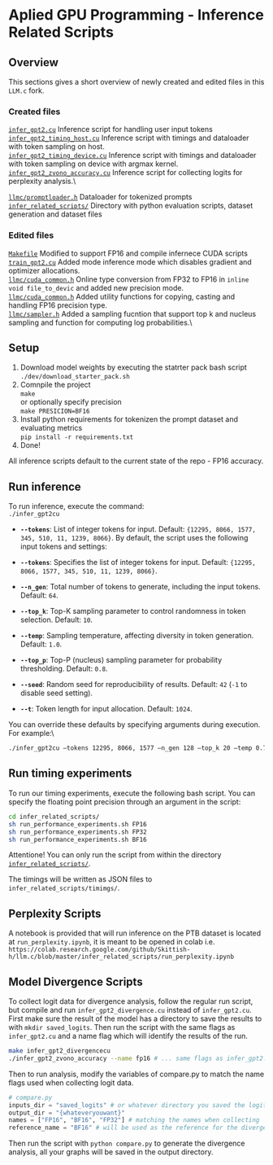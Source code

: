 # Aplied GPU Programming - Inference Related Scripts

## Overview

This sections gives a short overview of newly created and edited files in this `LLM.c` fork.

### Created files

[`infer_gpt2.cu`](../infer_gpt2.cu) Inference script for handling user input tokens\
[`infer_gpt2_timing_host.cu`](../infer_gpt2_timing_host.cu) Inference script with timings and dataloader with token sampling on host.\
[`infer_gpt2_timing_device.cu`](../infer_gpt2_timing_device.cu) Inference script with timings and dataloader with token sampling on device with argmax kernel.\
[`infer_gpt2_zvono_accuracy.cu`](../infer_gpt2_zvono_accuracy.cu) Inference script for collecting logits for perplexity analysis.\

[`llmc/promptloader.h`](../llmc/promptloader.h) Dataloader for tokenized prompts\
[`infer_related_scripts/`](../infer_related_scripts/) Directory with python evaluation scripts, dataset generation and dataset files


### Edited files

[`Makefile`](../Makefile) Modified to support FP16 and compile infernece CUDA scripts\
[`train_gpt2.cu`](../train_gpt2.cu) Added mode inference mode which disables gradient and optimizer allocations.\
[`llmc/cuda_common.h`](../llmc/cuda_common.h) Online type conversion from FP32 to FP16 in `inline void file_to_devic` and added new precision mode.\
[`llmc/cuda_common.h`](../llmc/cuda_common.h) Added utility functions for copying, casting and handling FP16 precision type.\
[`llmc/sampler.h`](../llmc/cuda_common.h) Added a sampling fucntion that support top k and nucleus sampling and function for computing log probabilities.\

## Setup

1. Download model weights by executing the statrter pack bash script\
    `./dev/download_starter_pack.sh`
2. Comnpile the project\
    `make`\
    or optionally specify precision\
    `make PRESICION=BF16`
3. Install python requirements for tokenizen the prompt dataset and evaluating metrics\
    `pip install -r requirements.txt`
4. Done!

All inference scripts default to the current state of the repo - FP16 accuracy.

## Run inference

To run inference, execute the command: \
`./infer_gpt2cu`
- **`--tokens`**: List of integer tokens for input. Default: `{12295, 8066, 1577, 345, 510, 11, 1239, 8066}`.
By default, the script uses the following input tokens and settings:

- **`--tokens`**: Specifies the list of integer tokens for input. Default: `{12295, 8066, 1577, 345, 510, 11, 1239, 8066}`.
- **`--n_gen`**: Total number of tokens to generate, including the input tokens. Default: `64`.
- **`--top_k`**: Top-K sampling parameter to control randomness in token selection. Default: `10`.
- **`--temp`**: Sampling temperature, affecting diversity in token generation. Default: `1.0`.
- **`--top_p`**: Top-P (nucleus) sampling parameter for probability thresholding. Default: `0.8`.
- **`--seed`**: Random seed for reproducibility of results. Default: `42` (`-1` to disable seed setting).
- **`--t`**: Token length for input allocation. Default: `1024`.

You can override these defaults by specifying arguments during execution. For example:\
```bash
./infer_gpt2cu –tokens 12295, 8066, 1577 –n_gen 128 –top_k 20 –temp 0.7 –top_p 0.9 –seed 123
```

## Run timing experiments

To run our timing experiments, execute the following bash script. You can specify the floating point precision through an argument in the script:
```bash
cd infer_related_scripts/
sh run_performance_experiments.sh FP16
sh run_performance_experiments.sh FP32
sh run_performance_experiments.sh BF16
```

Attentione! You can only run the script from within the directory [`infer_related_scripts/`](../infer_related_scripts/).

The timings will be written as JSON files to `infer_related_scripts/timimgs/`.

## Perplexity Scripts

A notebook is provided that will run inference on the PTB dataset is located at `run_perplexity.ipynb`, it is meant to be opened in colab
i.e. `https://colab.research.google.com/github/Skittish-h/llm.c/blob/master/infer_related_scripts/run_perplexity.ipynb`

## Model Divergence Scripts

To collect logit data for divergence analysis, follow the regular run script, but compile and run `infer_gpt2_divergence.cu` instead of `infer_gpt2.cu`.
First make sure the result of the model has a directory to save the results to with `mkdir saved_logits`.
Then run the script with the same flags as `infer_gpt2.cu` and a name flag which will identify the results of the run.
```bash
make infer_gpt2_divergencecu
./infer_gpt2_zvono_accuracy --name fp16 # ... same flags as infer_gpt2.cu 
```
Then to run analysis, modify the variables of compare.py to match the name flags used when collecting logit data.
```python
# compare.py
inputs_dir = "saved_logits" # or whatever directory you saved the logits to
output_dir = "{whateveryouwant}"
names = ["FP16", "BF16", "FP32"] # matching the names when collecting
reference_name = "BF16" # will be used as the reference for the divergence analysis
```

Then run the script with `python compare.py` to generate the divergence analysis, all your graphs will be saved in the output directory.